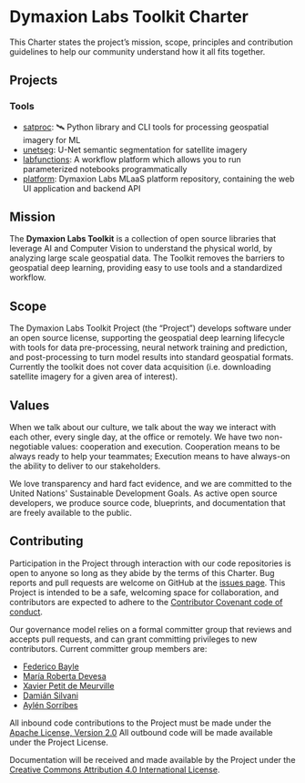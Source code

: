 # Dymaxion Labs Toolkit Charter

This Charter states the project’s mission, scope, principles and contribution guidelines to help our community understand how it all fits together. 

## Projects

### Tools

* [satproc](https://github.com/dymaxionlabs/satproc): :artificial_satellite: Python library and CLI tools for processing geospatial imagery for ML
* [unetseg](https://github.com/dymaxionlabs/unetseg): U-Net semantic segmentation for satellite imagery
* [labfunctions](https://github.com/dymaxionlabs/labfunctions): A workflow platform which allows you to run parameterized notebooks programmatically
* [platform](https://github.com/dymaxionlabs/platform): Dymaxion Labs MLaaS platform repository, containing the web UI application and backend API

## Mission

The **Dymaxion Labs Toolkit** is a collection of open source libraries that leverage AI and Computer Vision to understand the physical world, by analyzing large scale geospatial data. The Toolkit removes the barriers to geospatial deep learning, providing easy to use tools and a standardized workflow.  

## Scope

The Dymaxion Labs Toolkit Project (the “Project”) develops software under an open source license, supporting the geospatial deep learning lifecycle with tools for data pre-processing, neural network training and prediction, and post-processing to turn model results into standard geospatial formats. Currently the toolkit does not cover data acquisition (i.e. downloading satellite imagery for a given area of interest). 

## Values

When we talk about our culture, we talk about the way we interact with each other, every single day, at the office or remotely. We have two non-negotiable values: cooperation and execution. Cooperation means to be always ready to help your teammates; Execution means to have always-on the ability to deliver to our stakeholders.

We love transparency and hard fact evidence, and we are committed to the United Nations' Sustainable Development Goals. As active open source developers, we produce source code, blueprints, and documentation that are freely available to the public.

## Contributing

Participation in the Project through interaction with our code repositories is open to anyone so long as they abide by the terms of this Charter. Bug reports and pull requests are welcome on GitHub at the [issues page](https://github.com/dymaxionlabs/toolkit/issues). This Project is intended to be a safe, welcoming space for collaboration, and contributors are expected to adhere to the [Contributor Covenant code of conduct](https://www.contributor-covenant.org/version/2/1/code_of_conduct/).

Our governance model relies on a formal committer group that reviews and accepts pull requests, and can grant committing privileges to new contributors. Current committer group members are:

* [Federico Bayle](https://github.com/fedebayle)
* [María Roberta Devesa](https://github.com/Ro-devesa)
* [Xavier Petit de Meurville](https://github.com/nuxion)
* [Damián Silvani](https://github.com/munshkr)
* [Aylén Sorribes](https://github.com/aylensorribes)

All inbound code contributions to the Project must be made under the [Apache License, Version 2.0](https://www.apache.org/licenses/LICENSE-2.0) 
All outbound code will be made available under the Project License.

Documentation will be received and made available by the Project under the [Creative Commons Attribution 4.0 International License](http://creativecommons.org/licenses/by/4.0/).
